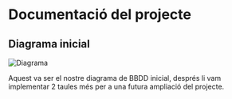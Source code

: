 # Documentació del projecte

## Diagrama inicial
![Diagrama](https://user-images.githubusercontent.com/97508353/156740718-3e1ee025-85cc-44f4-9042-cb016600006b.png)

Aquest va ser el nostre diagrama de BBDD inicial, després li vam implementar 2 taules més per a una futura ampliació del projecte.
